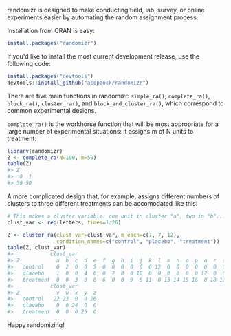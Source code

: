 <!-- README.md is generated from README.Rmd. Please edit that file -->
randomizr is designed to make conducting field, lab, survey, or online experiments easier by automating the random assignment process.

Installation from CRAN is easy:

``` r
install.packages("randomizr")
```

If you'd like to install the most current development release, use the following code:

``` r
install.packages("devtools")
devtools::install_github("acoppock/randomizr")
```

There are five main functions in randomizr: `simple_ra()`, `complete_ra()`, `block_ra()`, `cluster_ra()`, and `block_and_cluster_ra()`, which correspond to common experimental designs.

`complete_ra()` is the workhorse function that will be most appropriate for a large number of experimental situations: it assigns m of N units to treatment:

``` r
library(randomizr)
Z <- complete_ra(N=100, m=50)
table(Z)
#> Z
#>  0  1 
#> 50 50
```

A more complicated design that, for example, assigns different numbers of clusters to three different treatments can be accomodated like this:

``` r
# This makes a cluster variable: one unit in cluster "a", two in "b"...
clust_var <- rep(letters, times=1:26)

Z <- cluster_ra(clust_var=clust_var, m_each=c(7, 7, 12),
                condition_names=c("control", "placebo", "treatment"))
table(Z, clust_var)
#>            clust_var
#> Z            a  b  c  d  e  f  g  h  i  j  k  l  m  n  o  p  q  r  s  t  u
#>   control    0  2  0  0  5  0  0  0  0  0  0 12  0  0  0  0  0  0  0 20  0
#>   placebo    1  0  0  4  0  0  7  8  0 10  0  0  0  0  0  0 17  0  0  0  0
#>   treatment  0  0  3  0  0  6  0  0  9  0 11  0 13 14 15 16  0 18 19  0 21
#>            clust_var
#> Z            v  w  x  y  z
#>   control   22 23  0  0 26
#>   placebo    0  0 24  0  0
#>   treatment  0  0  0 25  0
```

Happy randomizing!
